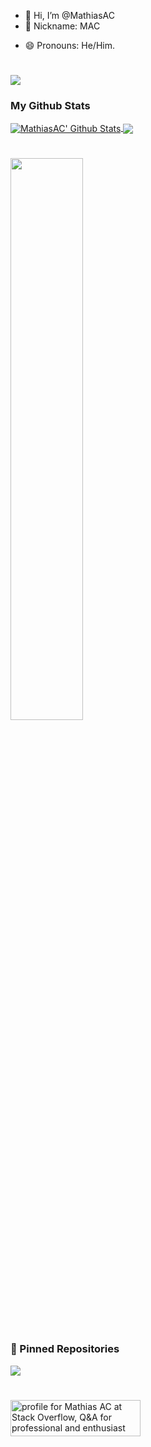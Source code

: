 - 👋 Hi, I’m @MathiasAC
- 👋 Nickname: MAC
<!--- 🔭 I’m currently working on -->
- 😄 Pronouns: He/Him.

#
![](https://komarev.com/ghpvc/?username=MathiasAC&label=Visits)

### My Github Stats
<a href="https://github.com/MathiasAC" align="right">
  <img align="center" alt="MathiasAC' Github Stats" src="https://github-readme-stats.vercel.app/api?username=MathiasAC&show_icons=true&hide_border=true&count_private=true&include_all_commits=true&theme=dark" />
</a>
<a href="https://github.com/MathiasAC">
  <img align="center" src="https://github-readme-stats.anuraghazra1.vercel.app/api/top-langs/?username=MathiasAC&layout=compact&theme=dark" />
</a>

#
<img src="https://github-readme-streak-stats.herokuapp.com/?user=MathiasAC&theme=dark" width="48%">

### 📌 Pinned Repositories
<a href="https://github.com/mithom/streamlabs_chatbot_tic_tac_toe">
  <img align="center" src="https://github-readme-stats.vercel.app/api/pin/?username=mithom&repo=streamlabs_chatbot_tic_tac_toe&theme=dark&show_owner=true" />
</a>

#
<a href="https://stackoverflow.com/users/9950539/mathias-ac">
  <img src="https://stackoverflow.com/users/flair/9950539.png?theme=dark" width="208" height="58" alt="profile for Mathias AC at  Stack Overflow, Q&amp;A for professional and enthusiast programmers" title="profile for Mathias AC at Stack Overflow, Q&amp;A for professional and enthusiast programmers">
</a>
